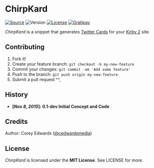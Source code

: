 # ChirpKard

[![Source](https://img.shields.io/badge/source-cedwardsmedia/chirpkard-blue.svg?style=flat-square "Source")](https://www.github.com/cedwardsmedia/chirpkard)
![Version](https://img.shields.io/badge/version-0.1--dev-red.svg?style=flat-square)
[![License](https://img.shields.io/badge/license-MIT-lightgrey.svg?style=flat-square "License")](./LICENSE)
[![Gratipay](https://img.shields.io/gratipay/cedwardsmedia.svg?style=flat-square "License")](https://gratipay.com/~cedwardsmedia/)

_ChirpKard_ is a snippet that generates [Twitter Cards](https://dev.twitter.com/cards/overview) for your [Kirby 2](https://www.getkirby.com/) site.

## Contributing

1. Fork it!
2. Create your feature branch: `git checkout -b my-new-feature`
3. Commit your changes: `git commit -am 'Add some feature'`
4. Push to the branch: `git push origin my-new-feature`
5. Submit a pull request ^^,

## History

 - **[_Nov 8, 2015_]: 0.1-dev Initial Concept and Code**


## Credits
Author: Corey Edwards ([@cedwardsmedia](https://www.twitter.com/cedwardsmedia))

## License
_ChirpKard_ is licensed under the **MIT License**. See LICENSE for more.
